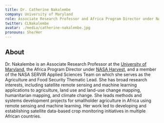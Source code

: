 ```yaml
---
title: Dr. Catherine Nakalembe
company: University of Maryland
role: Associate Research Professor and Africa Program Director under NASA Harvest and Member of the NASA SERVIR Applied Sciences Team
twitter: CLNakalembe
avatar: ./media/catherine-nakalembe.jpg
pronouns: She/Her
---
```

## About

Dr. Nakalembe is an Associate Research Professor at the [University of Maryland](https://geog.umd.edu/facultyprofile/nakalembe/catherine), the Africa Program Director under [NASA Harvest](https://nasaharvest.org/partner/catherine-nakalembe), and a member of the NASA SERVIR Applied Sciences Team on which she serves as the Agriculture and Food Security Thematic Lead. She has broad research interests, including satellite remote sensing and machine learning applications to agriculture, land use and land-use change mapping, humanitarian mapping, and climate change. She leads methods and systems development projects for smallholder agriculture in Africa using remote sensing and machine learning. Her work led to developing and establishing satellite data-based crop monitoring initiatives in multiple African countries.